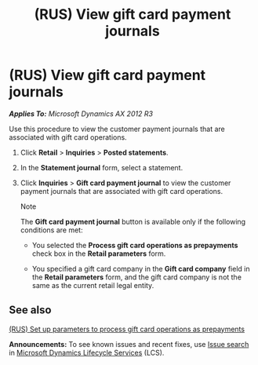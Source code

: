 ﻿---
title: (RUS) View gift card payment journals
TOCTitle: (RUS) View gift card payment journals
ms:assetid: b0a95621-a61b-4133-b4f2-4ac6a7c8e2a1
ms:mtpsurl: https://technet.microsoft.com/en-us/library/Dn497756(v=AX.60)
ms:contentKeyID: 62200273
ms.date: 04/28/2014
mtps_version: v=AX.60
f1_keywords:
- payment journal
- gift card
- gift cards
- Forms.RetailStatementJour
- gift card journal
- gift card journals
- gift card payment journal
- payment journals
- gift card payment journals
---

# (RUS) View gift card payment journals 


_**Applies To:** Microsoft Dynamics AX 2012 R3_

Use this procedure to view the customer payment journals that are associated with gift card operations.

1.  Click **Retail** \> **Inquiries** \> **Posted statements**.

2.  In the **Statement journal** form, select a statement.

3.  Click **Inquiries** \> **Gift card payment journal** to view the customer payment journals that are associated with gift card operations.
    

    > [!NOTE]
    > <P>The <STRONG>Gift card payment journal</STRONG> button is available only if the following conditions are met:</P>
    > <UL>
    > <LI>
    > <P>You selected the <STRONG>Process gift card operations as prepayments</STRONG> check box in the <STRONG>Retail parameters</STRONG> form.</P>
    > <LI>
    > <P>You specified a gift card company in the <STRONG>Gift card company</STRONG> field in the <STRONG>Retail parameters</STRONG> form, and the gift card company is not the same as the current retail legal entity.</P></LI></UL>



## See also

[(RUS) Set up parameters to process gift card operations as prepayments](rus-set-up-parameters-to-process-gift-card-operations-as-prepayments.md)

  
**Announcements:** To see known issues and recent fixes, use [Issue search](http://go.microsoft.com/fwlink/?linkid=389258) in [Microsoft Dynamics Lifecycle Services](http://go.microsoft.com/fwlink/?linkid=306505) (LCS).

